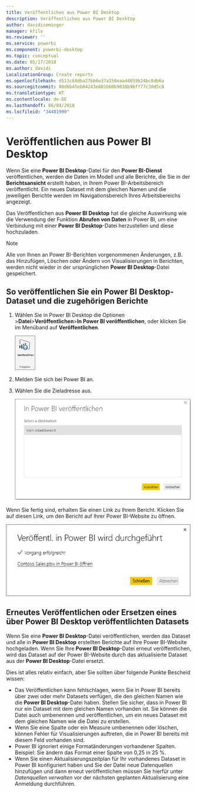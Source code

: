 ```yaml
---
title: Veröffentlichen aus Power BI Desktop
description: Veröffentlichen aus Power BI Desktop
author: davidiseminger
manager: kfile
ms.reviewer: ''
ms.service: powerbi
ms.component: powerbi-desktop
ms.topic: conceptual
ms.date: 05/17/2018
ms.author: davidi
LocalizationGroup: Create reports
ms.openlocfilehash: d513c68dba27bb6e37a158eaad4059b24bc8db6a
ms.sourcegitcommit: 80d6b45eb84243e801b60b9038b9bff77c30d5c8
ms.translationtype: HT
ms.contentlocale: de-DE
ms.lasthandoff: 06/04/2018
ms.locfileid: "34481990"
---
```

# <a name="publish-from-power-bi-desktop"></a>Veröffentlichen aus Power BI Desktop
Wenn Sie eine **Power BI Desktop**-Datei für den **Power BI-Dienst** veröffentlichen, werden die Daten im Modell und alle Berichte, die Sie in der **Berichtsansicht** erstellt haben, in Ihrem Power BI-Arbeitsbereich veröffentlicht. Ein neues Dataset mit dem gleichen Namen und die jeweiligen Berichte werden im Navigationsbereich Ihres Arbeitsbereichs angezeigt.

Das Veröffentlichen aus **Power BI Desktop** hat die gleiche Auswirkung wie die Verwendung der Funktion **Abrufen von Daten** in Power BI, um eine Verbindung mit einer **Power BI Desktop**-Datei herzustellen und diese hochzuladen.

> [!NOTE]
> Alle von Ihnen an Power BI-Berichten vorgenommenen Änderungen, z.B. das Hinzufügen, Löschen oder Ändern von Visualisierungen in Berichten, werden nicht wieder in der ursprünglichen **Power BI Desktop**-Datei gespeichert.
> 
> 

## <a name="to-publish-a-power-bi-desktop-dataset-and-reports"></a>So veröffentlichen Sie ein Power BI Desktop-Dataset und die zugehörigen Berichte
1. Wählen Sie in Power BI Desktop die Optionen \>**Datei**\>**Veröffentlichen**\>**In Power BI veröffentlichen**, oder klicken Sie im Menüband auf **Veröffentlichen**.  

   ![Schaltfläche „Veröffentlichen“](media/desktop-upload-desktop-files/pbid_publish_publishbutton.png)

2. Melden Sie sich bei Power BI an.
3. Wählen Sie die Zieladresse aus.

   ![Wählen Sie ein Veröffentlichungsziel aus.](media/desktop-upload-desktop-files/pbid_publish_select_destination.png)

Wenn Sie fertig sind, erhalten Sie einen Link zu Ihrem Bericht. Klicken Sie auf diesen Link, um den Bericht auf Ihrer Power BI-Website zu öffnen.

![Dialogfeld „Veröffentlichung erfolgreich“](media/desktop-upload-desktop-files/pbid_publish_success.png)

## <a name="re-publish-or-replace-a-dataset-published-from-power-bi-desktop"></a>Erneutes Veröffentlichen oder Ersetzen eines über Power BI Desktop veröffentlichten Datasets
Wenn Sie eine **Power BI Desktop**-Datei veröffentlichen, werden das Dataset und alle in **Power BI Desktop** erstellten Berichte auf Ihre Power BI-Website hochgeladen. Wenn Sie Ihre **Power BI Desktop**-Datei erneut veröffentlichen, wird das Dataset auf der Power BI-Website durch das aktualisierte Dataset aus der **Power BI Desktop**-Datei ersetzt.

Dies ist alles relativ einfach, aber Sie sollten über folgende Punkte Bescheid wissen:

* Das Veröffentlichen kann fehlschlagen, wenn Sie in Power BI bereits über zwei oder mehr Datasets verfügen, die den gleichen Namen wie die **Power BI Desktop**-Datei haben. Stellen Sie sicher, dass in Power BI nur ein Dataset mit dem gleichen Namen vorhanden ist. Sie können die Datei auch umbenennen und veröffentlichen, um ein neues Dataset mit dem gleichen Namen wie die Datei zu erstellen.
* Wenn Sie eine Spalte oder ein Measure umbenennen oder löschen, können Fehler für Visualisierungen auftreten, die in Power BI bereits mit diesem Feld vorhanden sind. 
* Power BI ignoriert einige Formatänderungen vorhandener Spalten. Beispiel: Sie ändern das Format einer Spalte von 0,25 in 25 %.
* Wenn Sie einen Aktualisierungszeitplan für Ihr vorhandenes Dataset in Power BI konfiguriert haben und Sie der Datei neue Datenquellen hinzufügen und dann erneut veröffentlichen müssen Sie hierfür unter *Datenquellen verwalten* vor der nächsten geplanten Aktualisierung eine Anmeldung durchführen.

